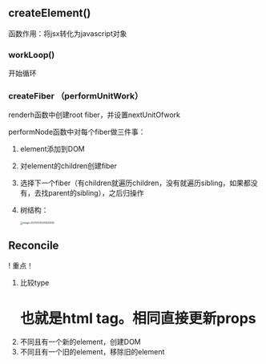 ## createElement()

函数作用：将jsx转化为javascript对象





### workLoop()

开始循环



### createFiber （performUnitWork）

renderh函数中创建root fiber，并设置nextUnitOfwork

performNode函数中对每个fiber做三件事：

1. element添加到DOM

2. 对element的children创建fiber

3. 选择下一个fiber（有children就遍历children，没有就遍历sibling，如果都没有，去找parent的sibling），之后归操作

4. 树结构：

   <img src="/Users/brsmsg/Library/Application Support/typora-user-images/image-20210724200825606.png" alt="image-20210724200825606" style="zoom: 33%;" />



## Reconcile

! 重点！

1. 比较type <h1> <div> 也就是html tag。相同直接更新props
2. 不同且有一个新的element，创建DOM
3. 不同且有一个旧的element，移除旧的element

